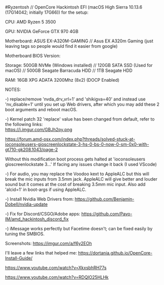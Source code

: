 #Ryzentosh // OpenCore Hackintosh EFI (macOS High Sierra 10.13.6 (17G14042; initially 17G66)) for the setup:

CPU: AMD Ryzen 5 3500

GPU: NVIDIA GeForce GTX 970 4GB

Motherboard: ASUS EX-A320M-GAMING // Asus EX A320m Gaming (just leaving tags so people would find it easier from google)

Motherboard BIOS Version: 

Storage: 500GB NVMe (Windows installed) // 120GB SATA SSD (Used for macOS) // 500GB Seagate Barracuda HDD // 1TB Seagate HDD 

RAM: 16GB XPG ADATA 3200Mhz (8x2) (DOCP Enabled)



NOTES: 

-)  replace/remove 'nvda_drv_vrl=1' and 'shikigva=40' and instead use 'nv_disable=1' until you set up Web drivers, after which you may add these 2 boot arguments and reboot macOS. 

-)  Kernel patch 32 'replace' value has been changed from default, refer to the following links:  
    https://i.imgur.com/GBJh2py.png     
   
   https://forum.amd-osx.com/index.php?threads/solved-stuck-at-ioconsoleusers-gioscreenlockstate-3-hs-0-bs-0-now-0-sm-0x0-with-gt710-gk208.1043/page-2
   
   Without this modification boot process gets halted at 'ioconsoleusers gioscreenlockstate 3...'
    If facing any issues change it back (I used VScode)
    
-)  For audio, you may replace the Voodoo kext to AppleALC but this will break the mic inputs from 3.5mm jack. AppleALC will give better and louder sound but it comes at the cost of breaking 3.5mm mic input. Also add 'alcid=1' in boot-args if using AppleALC.

-) Install Nvidia Web Drivers from: https://github.com/Benjamin-Dobell/nvidia-update

-) Fix for Discord/CSGO/Adobe apps: https://github.com/Pavo-IM/amd_hackintosh_discord_fix

-) iMessage works perfectly but Facetime doesn't; can be fixed easily by tuning the SMBIOS.

Screenshots: https://imgur.com/a/f6y2EOh

I'll leave a few links that helped me:
https://dortania.github.io/OpenCore-Install-Guide/

https://www.youtube.com/watch?v=XkxsbhRH77s

https://www.youtube.com/watch?v=RDQIO25HLHk


